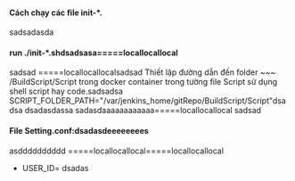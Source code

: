 #### Cách chạy các file init-*.
sadsadasda
#### run ./init-*.shdsadsasa=====locallocallocal
sadsad
=====locallocallocalsadsad
Thiết lập đường dẫn đến folder ~~~ /BuildScript/Script trong docker container trong tường file Script sử dụng shell script hay code.sadsadsa
SCRIPT_FOLDER_PATH="/var/jenkins_home/gitRepo/BuildScript/Script"dsadsa
dsadasdassa
sadasdaaaaaaaaaaaa=====locallocallocal
sadsad
#### File Setting.conf:dsadasdeeeeeeees
asdddddddddd
=====locallocallocal=====locallocallocal
+ USER_ID= dsadas

